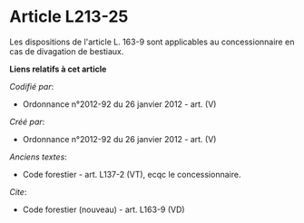 # Article L213-25

Les dispositions de l'article L. 163-9 sont applicables au concessionnaire en cas de divagation de bestiaux.

**Liens relatifs à cet article**

_Codifié par_:

  - Ordonnance n°2012-92 du 26 janvier 2012 - art. (V)

_Créé par_:

  - Ordonnance n°2012-92 du 26 janvier 2012 - art. (V)

_Anciens textes_:

  - Code forestier - art. L137-2 (VT), ecqc le concessionnaire.

_Cite_:

  - Code forestier (nouveau) - art. L163-9 (VD)
